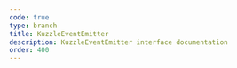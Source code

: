 ```yaml
---
code: true
type: branch
title: KuzzleEventEmitter
description: KuzzleEventEmitter interface documentation
order: 400
---
```

